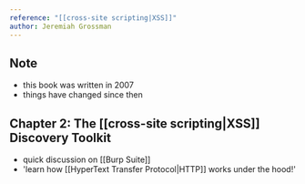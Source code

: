 ```yaml
---
reference: "[[cross-site scripting|XSS]]"
author: Jeremiah Grossman
---
```

## Note
- this book was written in 2007
- things have changed since then
## Chapter 2: The [[cross-site scripting|XSS]] Discovery Toolkit
- quick discussion on [[Burp Suite]]
- 'learn how [[HyperText Transfer Protocol|HTTP]] works under the hood!'
